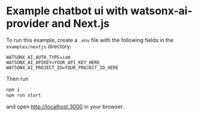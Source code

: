 # Example chatbot ui with watsonx-ai-provider and Next.js

To run this example, create a `.env` file with the following fields in the `examples/nextjs` directory:

```
WATSONX_AI_AUTH_TYPE=iam
WATSONX_AI_APIKEY=YOUR_API_KEY_HERE
WATSONX_AI_PROJECT_ID=YOUR_PROJECT_ID_HERE
```

Then run

```sh
npm i
npm run start
```

and open [http://localhost:3000](http://localhost:3000) in your browser.
